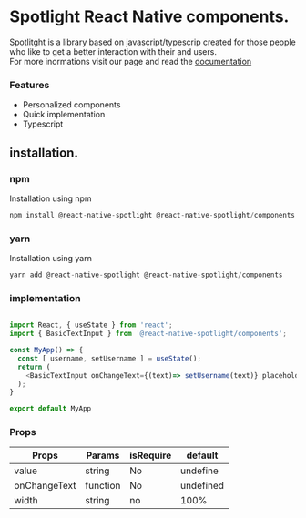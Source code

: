 # Spotlight React Native components.

Spotlitght is a library based on javascript/typescrip created for those people who like to get a better interaction with their and users.  
For more inormations visit our page and read the [documentation](#)

### Features

* Personalized components
* Quick implementation
* Typescript

## installation.

### npm
Installation using npm
```js
npm install @react-native-spotlight @react-native-spotlight/components
```

### yarn 
Installation using yarn
```js 
yarn add @react-native-spotlight @react-native-spotlight/components
```


### implementation
```js

import React, { useState } from 'react';
import { BasicTextInput } from '@react-native-spotlight/components';

const MyApp() => {
  const [ username, setUsername ] = useState();
  return (
    <BasicTextInput onChangeText={(text)=> setUsername(text)} placeholder="Type your username"/>
  );
}

export default MyApp

```

### Props

| Props                                      | Params               | isRequire        | default                            |
| ------------------------------------------ | -------------------- | ---------------- | ---------------------------------- |
| value                                      | string               | No               | undefine                           |
| onChangeText                               | function             | No               | undefined                          |
| width                                      | string               | no               | 100%                               |
